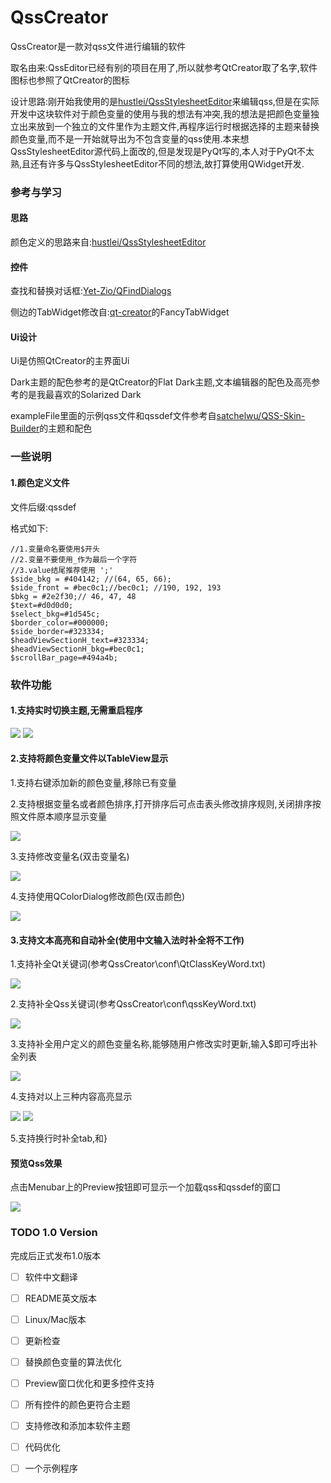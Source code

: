 # QssCreator

QssCreator是一款对qss文件进行编辑的软件

取名由来:QssEditor已经有别的项目在用了,所以就参考QtCreator取了名字,软件图标也参照了QtCreator的图标

设计思路:刚开始我使用的是[hustlei/QssStylesheetEditor](https://github.com/hustlei/QssStylesheetEditor)来编辑qss,但是在实际开发中这块软件对于颜色变量的使用与我的想法有冲突,我的想法是把颜色变量独立出来放到一个独立的文件里作为主题文件,再程序运行时根据选择的主题来替换颜色变量,而不是一开始就导出为不包含变量的qss使用.本来想QssStylesheetEditor源代码上面改的,但是发现是PyQt写的,本人对于PyQt不太熟,且还有许多与QssStylesheetEditor不同的想法,故打算使用QWidget开发.

### 参考与学习

#### 思路

颜色定义的思路来自:[hustlei/QssStylesheetEditor](https://github.com/hustlei/QssStylesheetEditor)

#### 控件

查找和替换对话框:[Yet-Zio/QFindDialogs](https://github.com/Yet-Zio/QFindDialogs)

侧边的TabWidget修改自:[qt-creator](https://github.com/qt-creator/qt-creator)的FancyTabWidget

#### Ui设计

Ui是仿照QtCreator的主界面Ui

Dark主题的配色参考的是QtCreator的Flat Dark主题,文本编辑器的配色及高亮参考的是我最喜欢的Solarized Dark

exampleFile里面的示例qss文件和qssdef文件参考自[satchelwu/QSS-Skin-Builder](https://github.com/satchelwu/QSS-Skin-Builder)的主题和配色

### 一些说明

#### 1.颜色定义文件

文件后缀:qssdef

格式如下:

``` //Warning 
//1.变量命名要使用$开头
//2.变量不要使用_作为最后一个字符
//3.value结尾推荐使用 ';'
$side_bkg = #404142; //(64, 65, 66); 
$side_front = #bec0c1;//bec0c1; //190, 192, 193
$bkg = #2e2f30;// 46, 47, 48
$text=#d0d0d0;
$select_bkg=#1d545c;
$border_color=#000000;
$side_border=#323334;
$headViewSectionH_text=#323334;
$headViewSectionH_bkg=#bec0c1;
$scrollBar_page=#494a4b;
```

### 软件功能

#### 1.支持实时切换主题,无需重启程序

![](https://github.com/chenghongfeng/QssCreator/blob/master/READMEimages/ThemeDark.png) ![](https://github.com/chenghongfeng/QssCreator/blob/master/READMEimages/ThemeNone.png)



#### 2.支持将颜色变量文件以TableView显示

1.支持右键添加新的颜色变量,移除已有变量

2.支持根据变量名或者颜色排序,打开排序后可点击表头修改排序规则,关闭排序按照文件原本顺序显示变量

![](https://github.com/chenghongfeng/QssCreator/blob/master/READMEimages/ColorDefWidgetMenu.png)

3.支持修改变量名(双击变量名)

![](https://github.com/chenghongfeng/QssCreator/blob/master/READMEimages/ChangeDefName.png)

4.支持使用QColorDialog修改颜色(双击颜色)

![](https://github.com/chenghongfeng/QssCreator/blob/master/READMEimages/ChangeColor.png)

#### 3.支持文本高亮和自动补全(使用中文输入法时补全将不工作)

1.支持补全Qt关键词(参考QssCreator\conf\QtClassKeyWord.txt)

![](https://github.com/chenghongfeng/QssCreator/blob/master/READMEimages/AutoCQtClass.png)

2.支持补全Qss关键词(参考QssCreator\conf\qssKeyWord.txt)

![](https://github.com/chenghongfeng/QssCreator/blob/master/READMEimages/AutoCQssKeyword.png)

3.支持补全用户定义的颜色变量名称,能够随用户修改实时更新,输入$即可呼出补全列表

![](https://github.com/chenghongfeng/QssCreator/blob/master/READMEimages/AutoCDef.png)



4.支持对以上三种内容高亮显示

![](https://github.com/chenghongfeng/QssCreator/blob/master/READMEimages/Highlight.png) ![](https://github.com/chenghongfeng/QssCreator/blob/master/READMEimages/HighlightNoneTheme.png)

5.支持换行时补全tab,和}

#### 预览Qss效果

点击Menubar上的Preview按钮即可显示一个加载qss和qssdef的窗口

![](https://github.com/chenghongfeng/QssCreator/blob/master/READMEimages/PreviewWidget.png) 



### TODO 1.0 Version

完成后正式发布1.0版本

- [ ] 软件中文翻译

- [ ] README英文版本

- [ ] Linux/Mac版本

- [ ] 更新检查

- [ ] 替换颜色变量的算法优化

- [ ] Preview窗口优化和更多控件支持

- [ ] 所有控件的颜色更符合主题

- [ ] 支持修改和添加本软件主题

- [ ] 代码优化

- [ ] 一个示例程序

  

